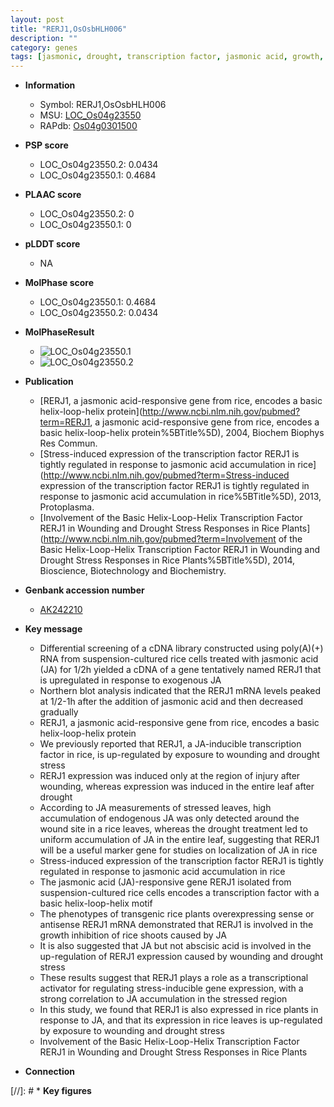 ```yaml
---
layout: post
title: "RERJ1,OsOsbHLH006"
description: ""
category: genes
tags: [jasmonic, drought, transcription factor, jasmonic acid, growth,  ja , leaf, shoot]
---
```


* **Information**  
    + Symbol: RERJ1,OsOsbHLH006  
    + MSU: [LOC_Os04g23550](http://rice.plantbiology.msu.edu/cgi-bin/ORF_infopage.cgi?orf=LOC_Os04g23550)  
    + RAPdb: [Os04g0301500](http://rapdb.dna.affrc.go.jp/viewer/gbrowse_details/irgsp1?name=Os04g0301500)  

* **PSP score**  
    + LOC_Os04g23550.2: 0.0434 
    + LOC_Os04g23550.1: 0.4684 

* **PLAAC score**  
    + LOC_Os04g23550.2: 0 
    + LOC_Os04g23550.1: 0 

* **pLDDT score**
    + NA


* **MolPhase score**
    + LOC_Os04g23550.1: 0.4684
    + LOC_Os04g23550.2: 0.0434

* **MolPhaseResult**
    + ![LOC_Os04g23550.1](https://ricepsp.github.io/pictures/LOC_Os04g/LOC_Os04g23550.1.png)
    + ![LOC_Os04g23550.2](https://ricepsp.github.io/pictures/LOC_Os04g/LOC_Os04g23550.2.png)

* **Publication**  
    + [RERJ1, a jasmonic acid-responsive gene from rice, encodes a basic helix-loop-helix protein](http://www.ncbi.nlm.nih.gov/pubmed?term=RERJ1, a jasmonic acid-responsive gene from rice, encodes a basic helix-loop-helix protein%5BTitle%5D), 2004, Biochem Biophys Res Commun.
    + [Stress-induced expression of the transcription factor RERJ1 is tightly regulated in response to jasmonic acid accumulation in rice](http://www.ncbi.nlm.nih.gov/pubmed?term=Stress-induced expression of the transcription factor RERJ1 is tightly regulated in response to jasmonic acid accumulation in rice%5BTitle%5D), 2013, Protoplasma.
    + [Involvement of the Basic Helix-Loop-Helix Transcription Factor RERJ1 in Wounding and Drought Stress Responses in Rice Plants](http://www.ncbi.nlm.nih.gov/pubmed?term=Involvement of the Basic Helix-Loop-Helix Transcription Factor RERJ1 in Wounding and Drought Stress Responses in Rice Plants%5BTitle%5D), 2014, Bioscience, Biotechnology and Biochemistry.

* **Genbank accession number**  
    + [AK242210](http://www.ncbi.nlm.nih.gov/nuccore/AK242210)

* **Key message**  
    + Differential screening of a cDNA library constructed using poly(A)(+) RNA from suspension-cultured rice cells treated with jasmonic acid (JA) for 1/2h yielded a cDNA of a gene tentatively named RERJ1 that is upregulated in response to exogenous JA
    + Northern blot analysis indicated that the RERJ1 mRNA levels peaked at 1/2-1h after the addition of jasmonic acid and then decreased gradually
    + RERJ1, a jasmonic acid-responsive gene from rice, encodes a basic helix-loop-helix protein
    + We previously reported that RERJ1, a JA-inducible transcription factor in rice, is up-regulated by exposure to wounding and drought stress
    + RERJ1 expression was induced only at the region of injury after wounding, whereas expression was induced in the entire leaf after drought
    + According to JA measurements of stressed leaves, high accumulation of endogenous JA was only detected around the wound site in a rice leaves, whereas the drought treatment led to uniform accumulation of JA in the entire leaf, suggesting that RERJ1 will be a useful marker gene for studies on localization of JA in rice
    + Stress-induced expression of the transcription factor RERJ1 is tightly regulated in response to jasmonic acid accumulation in rice
    + The jasmonic acid (JA)-responsive gene RERJ1 isolated from suspension-cultured rice cells encodes a transcription factor with a basic helix-loop-helix motif
    + The phenotypes of transgenic rice plants overexpressing sense or antisense RERJ1 mRNA demonstrated that RERJ1 is involved in the growth inhibition of rice shoots caused by JA
    + It is also suggested that JA but not abscisic acid is involved in the up-regulation of RERJ1 expression caused by wounding and drought stress
    + These results suggest that RERJ1 plays a role as a transcriptional activator for regulating stress-inducible gene expression, with a strong correlation to JA accumulation in the stressed region
    + In this study, we found that RERJ1 is also expressed in rice plants in response to JA, and that its expression in rice leaves is up-regulated by exposure to wounding and drought stress
    + Involvement of the Basic Helix-Loop-Helix Transcription Factor RERJ1 in Wounding and Drought Stress Responses in Rice Plants

* **Connection**  

[//]: # * **Key figures**  


